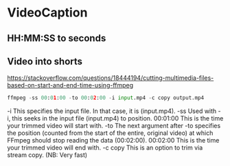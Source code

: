 # VideoCaption

## HH:MM:SS to seconds

## Video into shorts

<https://stackoverflow.com/questions/18444194/cutting-multimedia-files-based-on-start-and-end-time-using-ffmpeg>

```py
ffmpeg -ss 00:01:00 -to 00:02:00 -i input.mp4 -c copy output.mp4
```

-i This specifies the input file. In that case, it is (input.mp4).
-ss Used with -i, this seeks in the input file (input.mp4) to position.
00:01:00 This is the time your trimmed video will start with.
-to The next argument after -to specifies the position (counted from the start of the entire, original video) at which FFmpeg should stop reading the data (00:02:00).
00:02:00 This is the time your trimmed video will end with.
-c copy This is an option to trim via stream copy. (NB: Very fast)
